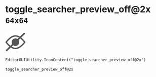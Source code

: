 # toggle_searcher_preview_off@2x `64x64`
<img src="/img/toggle_searcher_preview_off@2x.png" width=64 height=64>

``` CSharp
EditorGUIUtility.IconContent("toggle_searcher_preview_off@2x")
```
```
toggle_searcher_preview_off@2x
```
